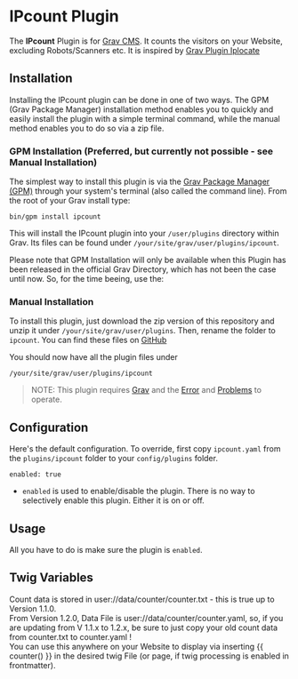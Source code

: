 # IPcount Plugin

The **IPcount** Plugin is for [Grav CMS](http://github.com/getgrav/grav). It counts the visitors on your Website, excluding Robots/Scanners etc.
It is inspired by [Grav Plugin Iplocate](https://github.com/Perlkonig/grav-plugin-iplocate)

## Installation

Installing the IPcount plugin can be done in one of two ways. The GPM (Grav Package Manager) installation method enables you to quickly and easily install the plugin with a simple terminal command, while the manual method enables you to do so via a zip file.

### GPM Installation (Preferred, but currently not possible - see Manual Installation)

The simplest way to install this plugin is via the [Grav Package Manager (GPM)](http://learn.getgrav.org/advanced/grav-gpm) through your system's terminal (also called the command line).  From the root of your Grav install type:

    bin/gpm install ipcount

This will install the IPcount plugin into your `/user/plugins` directory within Grav. Its files can be found under `/your/site/grav/user/plugins/ipcount`.

Please note that GPM Installation will only be available when this Plugin has been released in the official Grav Directory, which has not been the case until now. So, for the time beeing, use the:

### Manual Installation

To install this plugin, just download the zip version of this repository and unzip it under `/your/site/grav/user/plugins`. Then, rename the folder to `ipcount`. You can find these files on [GitHub](https://github.com/wernerjoss/grav-plugin-ipcount)

You should now have all the plugin files under

    /your/site/grav/user/plugins/ipcount

> NOTE: This plugin requires [Grav](http://github.com/getgrav/grav) and the [Error](https://github.com/getgrav/grav-plugin-error) and [Problems](https://github.com/getgrav/grav-plugin-problems) to operate.

## Configuration

Here's the default configuration. To override, first copy `ipcount.yaml` from the `plugins/ipcount` folder to your `config/plugins` folder.

```
enabled: true

```

  - `enabled` is used to enable/disable the plugin. There is no way to selectively enable this plugin. Either it is on or off.

## Usage

All you have to do is make sure the plugin is `enabled`.

## Twig Variables

Count data is stored in user://data/counter/counter.txt  - this is true up to Version 1.1.0.  
From Version 1.2.0, Data File is user://data/counter/counter.yaml, so, if you are updating from V 1.1.x to 1.2.x, be sure to just copy your old count data from counter.txt to counter.yaml !  
You can use this anywhere on your Website to display via inserting {{ counter() }} in the desired twig File (or page, if twig processing is enabled in frontmatter).
